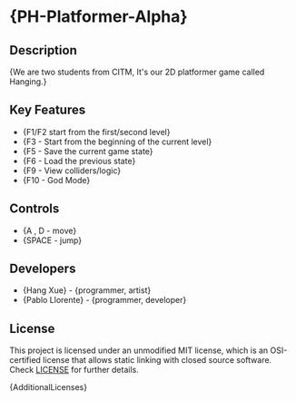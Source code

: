# {PH-Platformer-Alpha}

## Description

{We are two students from CITM, It's our 2D platformer game called Hanging.}

## Key Features

 - {F1/F2 start from the first/second level}
 - {F3 - Start from the beginning of the current level}
 - {F5 -  Save the current game state}
 - {F6 -  Load the previous state}
 - {F9 - View colliders/logic}
 - {F10 - God Mode}

## Controls

 - {A , D  - move}
 - {SPACE - jump}

## Developers

 - {Hang Xue} - {programmer, artist}
 - {Pablo Llorente} - {programmer, developer}

## License

This project is licensed under an unmodified MIT license, which is an OSI-certified license that allows static linking with closed source software. Check [LICENSE](LICENSE) for further details.

{AdditionalLicenses}
